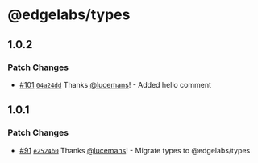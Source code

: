 # @edgelabs/types

## 1.0.2

### Patch Changes

- [#101](https://github.com/v3xlabs/edgeserver/pull/101) [`04a24dd`](https://github.com/v3xlabs/edgeserver/commit/04a24dd40a320c2b2f8d8eedac206b5335a32ead) Thanks [@lucemans](https://github.com/lucemans)! - Added hello comment

## 1.0.1

### Patch Changes

- [#91](https://github.com/v3xlabs/edgeserver/pull/91) [`e2524b0`](https://github.com/v3xlabs/edgeserver/commit/e2524b0f34c4808b6fc443d7ef4c2f321e884b57) Thanks [@lucemans](https://github.com/lucemans)! - Migrate types to @edgelabs/types
